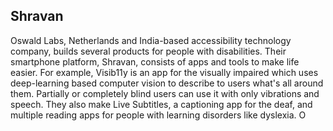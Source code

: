 ## Shravan

Oswald Labs, Netherlands and India-based accessibility technology company, builds several products for people with disabilities. Their smartphone platform, Shravan, consists of apps and tools to make life easier. For example, Visib11y is an app for the visually impaired which uses deep-learning based computer vision to describe to users what's all around them. Partially or completely blind users can use it with only vibrations and speech. They also make Live Subtitles, a captioning app for the deaf, and multiple reading apps for people with learning disorders like dyslexia. O